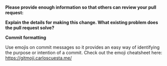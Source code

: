 **Please provide enough information so that others can review your pull request:**

<!-- You can skip this if you're fixing a typo or adding an app to the Showcase. -->

**Explain the **details** for making this change. What existing problem does the pull request solve?**

<!-- Example: When "Adding a function to do X", explain why it is necessary to have a way to do X. -->

**Commit formatting** 

Use emojis on commit messages so it provides an easy way of identifying the purpose or intention of a commit. Check out the emoji cheatsheet here: https://gitmoji.carloscuesta.me/